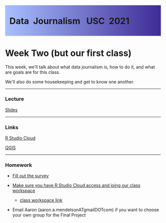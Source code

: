 <div class="header">
<h1 class="ml7">
  <span class="text-wrapper">
    <span class="letters"><p id ="usc p">Data&nbsp;&nbsp;Journalism&nbsp;&nbsp;&nbsp;USC&nbsp;&nbsp;2021</p></span>
  </span>
</h1>
</div>
<script src="https://cdnjs.cloudflare.com/ajax/libs/animejs/2.0.2/anime.min.js"></script>

<script src="https://ajax.googleapis.com/ajax/libs/jquery/3.3.1/jquery.min.js"></script>

<style>
.header{
      background-image: linear-gradient(to right, #a8c0ff, #3f2b96);
}

.ml7 {
  position: relative;
  font-weight: 1200;


}
.ml7 .text-wrapper {
  position: relative;
  display: inline-block;
  padding-top: 0.2em;
  padding-right: 0.05em;
  padding-bottom: 0.1em;
  overflow: hidden;
  padding-left: 14px;

}
.ml7 .letter {
  transform-origin: 0 100%;
  display: inline-block;
  line-height: 1.3em;
  font-size: 3.6em;
  color: #FFFFFF
}


</style>


<script>
// Wrap every letter in a span
$('.ml7 .letters').each(function(){
  $(this).html($(this).text().replace(/([^\x00-\x80]|\w)/g, "<span class='letter'>$&</span>"));
});

anime.timeline({loop: true})
  .add({
    targets: '.ml7 .letter',
    translateY: ["1.1em", 0],
    translateX: ["0.55em", 0],
    translateZ: 0,
    rotateZ: [180, 0],
    duration: 1050,
    easing: "easeOutExpo",
    delay: function(el, i) {
      return 50 * i;
    }
  }).add({
    targets: '.ml7',
    opacity: 0,
    duration: 1000,
    easing: "easeOutExpo",
    delay: 1000
  });
</script>


# Week Two (but our first class)
This week, we'll talk about what data journalism is, how to do it, and what are goals are for this class.

We'll also do some housekeeping and get to know one another.

---

### Lecture

[Slides](https://docs.google.com/presentation/d/1Nlztcyf2IdcgrMS0r80W449rs0ZwO9C2yDR2QOZuzyU/edit?usp=sharing)

---

### Links

[R Studio Cloud](https://rstudio.cloud)

[QGIS](https://download.qgis.org/)

---

### Homework

* [Fill out the survey](https://docs.google.com/forms/d/e/1FAIpQLSeozOxR0masijElTRJ7_QpU8TLqPRLpgm1hmAUDd6NpN0MqEQ/viewform?usp=sf_link)

* [Make sure you have R Studio Cloud access and joing our class workspace](https://rstudio.cloud)
	* [class workspace link](https://rstudio.cloud/spaces/105161/join?access_code=Ei0JeYBwYTQgyrvAjA02kN1v1BEf0ZHs9vIy8XMy)

* Email Aaron (aaron.a.mendelsonATgmailDOTcom) if you want to choose your own group for the Final Project
